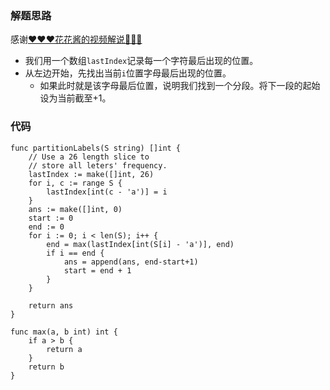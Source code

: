 ### 解题思路

感谢[❤❤❤花花酱的视频解说💖💖💖](http://zxi.mytechroad.com/blog/string/leetcode-763-partition-labels/)

*   我们用一个数组`lastIndex`记录每一个字符最后出现的位置。
*   从左边开始，先找出当前`i`位置字母最后出现的位置。
    *   如果此时就是该字母最后位置，说明我们找到一个分段。将下一段的起始设为当前截至+1。



### 代码

```golang
func partitionLabels(S string) []int {
	// Use a 26 length slice to
	// store all leters' frequency.
	lastIndex := make([]int, 26)
	for i, c := range S {
		lastIndex[int(c - 'a')] = i
	}
	ans := make([]int, 0)
	start := 0
	end := 0
	for i := 0; i < len(S); i++ {
		end = max(lastIndex[int(S[i] - 'a')], end)
		if i == end {
			ans = append(ans, end-start+1)
			start = end + 1
		}
	}

	return ans
}

func max(a, b int) int {
	if a > b {
		return a
	}
	return b
}

```